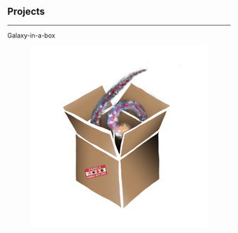 ## Projects
<hr>
Galaxy-in-a-box

<p style="text-align:center"><img src="./Images/galaxy-in-a-box.png" alt="galaxy-in-a-box" style="max-width: 80%"></p>
